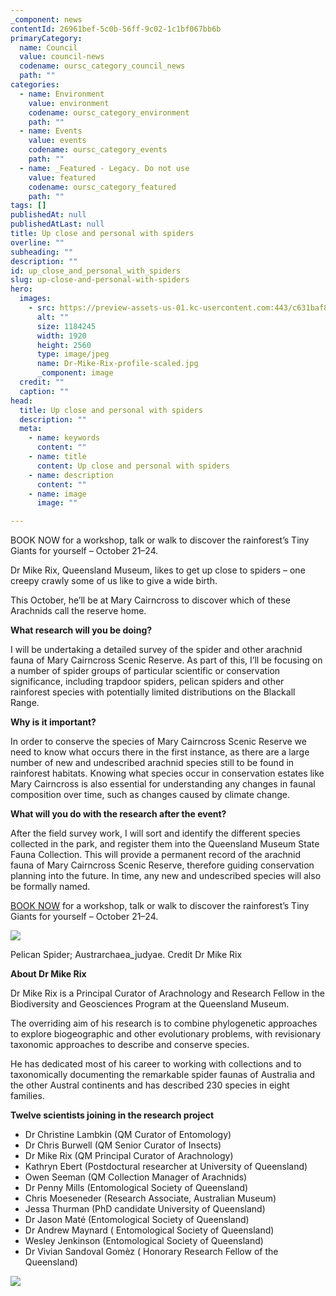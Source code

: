 ```yaml
---
_component: news
contentId: 26961bef-5c0b-56ff-9c02-1c1bf067bb6b
primaryCategory:
  name: Council
  value: council-news
  codename: oursc_category_council_news
  path: ""
categories:
  - name: Environment
    value: environment
    codename: oursc_category_environment
    path: ""
  - name: Events
    value: events
    codename: oursc_category_events
    path: ""
  - name: _Featured - Legacy. Do not use
    value: featured
    codename: oursc_category_featured
    path: ""
tags: []
publishedAt: null
publishedAtLast: null
title: Up close and personal with spiders
overline: ""
subheading: ""
description: ""
id: up_close_and_personal_with_spiders
slug: up-close-and-personal-with-spiders
hero:
  images:
    - src: https://preview-assets-us-01.kc-usercontent.com:443/c631baf8-1b46-001f-580c-d0001b68b4a8/acc46cf7-d6af-4b4c-9437-18eeef53f09c/Dr-Mike-Rix-profile-scaled.jpg
      alt: ""
      size: 1184245
      width: 1920
      height: 2560
      type: image/jpeg
      name: Dr-Mike-Rix-profile-scaled.jpg
      _component: image
  credit: ""
  caption: ""
head:
  title: Up close and personal with spiders
  description: ""
  meta:
    - name: keywords
      content: ""
    - name: title
      content: Up close and personal with spiders
    - name: description
      content: ""
    - name: image
      image: ""

---
```

BOOK NOW for a workshop, talk or walk to discover the rainforest’s Tiny Giants for yourself – October 21–24.

Dr Mike Rix, Queensland Museum, likes to get up close to spiders – one creepy crawly some of us like to give a wide birth.

This October, he’ll be at Mary Cairncross to discover which of these Arachnids call the reserve home.

**What research will you be doing?**

I will be undertaking a detailed survey of the spider and other arachnid fauna of Mary Cairncross Scenic Reserve. As part of this, I’ll be focusing on a number of spider groups of particular scientific or conservation significance, including trapdoor spiders, pelican spiders and other rainforest species with potentially limited distributions on the Blackall Range.

**Why is it important?**

In order to conserve the species of Mary Cairncross Scenic Reserve we need to know what occurs there in the first instance, as there are a large number of new and undescribed arachnid species still to be found in rainforest habitats. Knowing what species occur in conservation estates like Mary Cairncross is also essential for understanding any changes in faunal composition over time, such as changes caused by climate change.

**What will you do with the research after the event?**

After the field survey work, I will sort and identify the different species collected in the park, and register them into the Queensland Museum State Fauna Collection. This will provide a permanent record of the arachnid fauna of Mary Cairncross Scenic Reserve, therefore guiding conservation planning into the future. In time, any new and undescribed species will also be formally named.

[BOOK NOW](https://events.sunshinecoast.qld.gov.au/event/13924852-a/tiny-giants-marys-amazing-invertebrates)
&#x20;for a workshop, talk or walk to discover the rainforest’s Tiny Giants for yourself – October 21–24.

![](https://preview-assets-us-01.kc-usercontent.com:443/c631baf8-1b46-001f-580c-d0001b68b4a8/008fddd8-4a18-42f8-a828-bd3cf2267d88/Mike-Rix-Austrarchaea_judyae_F-1024x716.jpg)

Pelican Spider; Austrarchaea\_judyae. Credit Dr Mike Rix

**About Dr Mike Rix**

Dr Mike Rix is a Principal Curator of Arachnology and Research Fellow in the Biodiversity and Geosciences Program at the Queensland Museum.

The overriding aim of his research is to combine phylogenetic approaches to explore biogeographic and other evolutionary problems, with revisionary taxonomic approaches to describe and conserve species.

He has dedicated most of his career to working with collections and to taxonomically documenting the remarkable spider faunas of Australia and the other Austral continents and has described 230 species in eight families.

**Twelve scientists joining in the research project**

*   Dr Christine Lambkin (QM Curator of Entomology)
*   Dr Chris Burwell (QM Senior Curator of Insects)
*   Dr Mike Rix (QM Principal Curator of Arachnology)
*   Kathryn Ebert (Postdoctural researcher at University of Queensland)
*   Owen Seeman (QM Collection Manager of Arachnids)
*   Dr Penny Mills (Entomological Society of Queensland)
*   Chris Moeseneder (Research Associate, Australian Museum)
*   Jessa Thurman (PhD candidate University of Queensland)
*   Dr Jason Maté (Entomological Society of Queensland)
*   Dr Andrew Maynard ( Entomological Society of Queensland)
*   Wesley Jenkinson (Entomological Society of Queensland)
*   Dr Vivian Sandoval Gomèz ( Honorary Research Fellow of the Queensland)

[](https://events.sunshinecoast.qld.gov.au/event/13924852-a/tiny-giants-marys-amazing-invertebrates)


![](https://preview-assets-us-01.kc-usercontent.com:443/c631baf8-1b46-001f-580c-d0001b68b4a8/be47130e-d6da-4297-ba3b-bb410f087393/210057D_Tiny-Giants_Bush-Hands-1200x6002-FINAL-2-1024x512.png)
